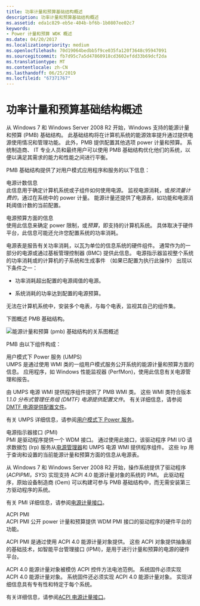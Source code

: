 ```yaml
---
title: 功率计量和预算基础结构概述
description: 功率计量和预算基础结构概述
ms.assetid: eda1c829-eb5e-404b-bf6b-1b0807ee02c7
keywords:
- Power 计量和预算 WDK 概述
ms.date: 04/20/2017
ms.localizationpriority: medium
ms.openlocfilehash: 70d19064bedbb5f9ce035fa120f3648c95947091
ms.sourcegitcommit: fb7d95c7a5d47860918cd3602efdd33b69dcf2da
ms.translationtype: MT
ms.contentlocale: zh-CN
ms.lasthandoff: 06/25/2019
ms.locfileid: "67371767"
---
```

# <a name="overview-of-the-power-metering-and-budgeting-infrastructure"></a>功率计量和预算基础结构概述


从 Windows 7 和 Windows Server 2008 R2 开始，Windows 支持的能源计量和预算 (PMB) 基础结构。 此基础结构将在计算机系统的能源效率提升通过提供电源使用情况和管理功能。 此外，PMB 提供配置其他选项 power 计量和预算。 系统制造商、 IT 专业人员和最终用户可以使用 PMB 基础结构优化他们的系统，以便以满足其需求的能力和性能之间进行平衡。

PMB 基础结构提供了对用户模式应用程序和服务的以下信息：

<span id="Power_Metering_Information"></span><span id="power_metering_information"></span><span id="POWER_METERING_INFORMATION"></span>电源计数信息  
此信息用于确定计算机系统或子组件如何使用电源。 监视电源消耗，或*按流量计费的*，通过在系统中的 power 计量。 能源计量还提供了电源表，如功能和电源消耗阈值计数的当前配置。

<span id="Power_Budgeting_Information"></span><span id="power_budgeting_information"></span><span id="POWER_BUDGETING_INFORMATION"></span>电源预算方面的信息  
使用此信息来确定 power 限制，或*预算*，即支持的计算机系统。 具体取决于硬件平台，此信息可能还允许您配置系统的功率消耗。

电源表是报告有关功率消耗，以瓦为单位的信息系统的硬件组件。 通常作为的一部分的电源或通过基板管理控制器 (BMC) 提供此信息。 电源指示器监视整个系统的功率消耗或的计算机的子系统和生成事件 （如果已配置为执行此操作） 出现以下条件之一：

-   功率消耗超出配置的电源阈值的电源。

-   系统消耗的功率达到配置的电源预算。

无法在计算机系统中，安装多个电表，与每个电表，监视其自己的组件集。

下图概述 PMB 基础结构。

![能源计量和预算 (pmb) 基础结构的关系图概述 ](images/powermeter-1.png)

PMB 由以下组件构成：

<span id="User-Mode_Power_Service__UMPS_"></span><span id="user-mode_power_service__umps_"></span><span id="USER-MODE_POWER_SERVICE__UMPS_"></span>用户模式下 Power 服务 (UMPS)  
UMPS 是通过使用 WMI 类的一组用户模式服务公开系统的能源计量和预算方面的信息。 应用程序，如 Windows 性能监视器 (PerfMon)，使用此信息有关电源管理和报告。

由 UMPS 电源 WMI 提供程序组件提供了 PMB WMI 类。 这些 WMI 类符合版本*1.1.0 分布式管理任务组 (DMTF) 电源提供配置文件*。 有关详细信息，请参阅[DMTF 电源提供配置文件](https://go.microsoft.com/fwlink/p/?linkid=145048)。

有关 UMPS 详细信息，请参阅[用户模式下 Power 服务](user-mode-power-service.md)。

<span id="Power_Meter_Interface__PMI__"></span><span id="power_meter_interface__pmi__"></span><span id="POWER_METER_INTERFACE__PMI__"></span>电源指示器接口 (PMI)   
PMI 是驱动程序提供一个 WDM 接口。 通过使用此接口，该驱动程序 PMI I/O 请求数据包 (Irp) 服务从[电源管理器](https://docs.microsoft.com/windows-hardware/drivers/kernel/power-manager)和 UMPS 电源 WMI 提供程序组件。 这些 Irp 用于查询和设置的当前能源计量和预算方面的信息从电源表。

从 Windows 7 和 Windows Server 2008 R2 开始，操作系统提供了驱动程序 (*ACPIPMI。SYS*) 实现支持 ACPI 4.0 能源计量对象的系统的 PMI。 此驱动程序，原始设备制造商 (Oem) 可以构建可参与 PMB 基础结构中，而无需安装第三方驱动程序的系统。

有关 PMI 详细信息，请参阅[电源计量接口](power-meter-interface.md)。

<span id="ACPI_PMI"></span><span id="acpi_pmi"></span>ACPI PMI  
ACPI PMI 公开 power 计量和预算提供 WDM PMI 接口的驱动程序的硬件平台的功能。

ACPI PMI 是通过使用 ACPI 4.0 能源计量对象提供。 这些 ACPI 对象提供抽象层的基础技术，如智能平台管理接口 (IPMI)，是用于进行计量和预算的电源的硬件平台。

ACPI 4.0 能源计量对象被模仿 ACPI 控件方法电池范例。 系统固件必须实现 ACPI 4.0 能源计量对象。 系统固件还必须实现 ACPI 4.0 能源计量对象。 实现详细信息具有专有性和特定于每个系统。

有关详细信息，请参阅[ACPI 电源计量接口](acpi-power-meter-interface.md)。

 

 




